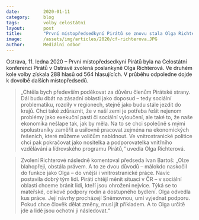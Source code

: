 ```yaml
---
date:         2020-01-11
category:     blog
tags:         volby celostátní
layout:       post
title:        "První místopředsedkyní Pirátů se znovu stala Olga Richterová"
image:        /assets/img/articles/2020/cf-richterova.JPG
author:       Mediální odbor
---
```


Ostrava, 11. ledna 2020 – První místopředsedkyní Pirátů byla na Celostátní konferenci Pirátů v Ostravě zvolená poslankyně Olga Richterová. Ve druhém kole volby získala 288 hlasů od 564 hlasujících. V průběhu odpoledne dojde k dovolbě dalších místopředsedů.

> „Chtěla bych především poděkovat za důvěru členům Pirátské strany. Dál budu dbát na zásadní oblasti jako doposud – tedy sociální problematiku, rozdíly v regionech, stejně jako budu stále jezdit do krajů. Chci také zdůraznit, že v naší zemi je potřeba řešit nejenom problémy jako exekuční pasti či sociální vyloučení, ale také to, že naše ekonomika nešlape tak, jak by měla. Na to se chci společně s mými spolustraníky zaměřit a usilovně pracovat zejména na ekonomických řešeních, které můžeme voličům nabídnout. Ve vnitrostranické politice chci pak pokračovat jako nositelka a podporovatelka vnitřního vzdělávání a lídrovského programu Pirátů,“ uvedla Olga Richterová.

> Zvolení Richterové následně komentoval předseda Ivan Bartoš: „Olze blahopřeji, obstála právem. A to ze dvou důvodů – málokdo naskočil do funkce jako Olga – do vnější i vnitrostranické práce. Navíc postavila dobrý tým lidí. Piráti chtějí měnit situaci v ČR – v sociální oblasti chceme bránit lidi, kteří jsou ohroženi nejvíce. Týká se to mateřské, celkové podpory rodin a dostupného bydlení. Olga odvedla kus práce. Její návrhy procházejí Sněmovnou, umí vyjednat podporu. Pokud chce člověk dělat změny, musí jít příkladem. A to Olga určitě jde a lidé jsou ochotni ji následovat.“
